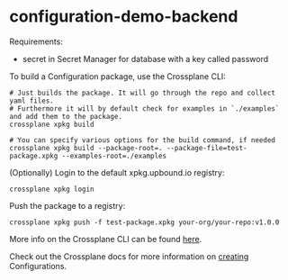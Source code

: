 # configuration-demo-backend

Requirements:
- secret in Secret Manager for database with a key called password


To build a Configuration package, use the Crossplane CLI:
```shell
# Just builds the package. It will go through the repo and collect yaml files.
# Furthermore it will by default check for examples in `./examples` and add them to the package.
crossplane xpkg build

# You can specify various options for the build command, if needed
crossplane xpkg build --package-root=. --package-file=test-package.xpkg --examples-root=./examples
```

(Optionally) Login to the default xpkg.upbound.io registry:
```shell
crossplane xpkg login
```

Push the package to a registry:
```shell
crossplane xpkg push -f test-package.xpkg your-org/your-repo:v1.0.0
```

More info on the Crossplane CLI can be found [here][xp-cli].

Check out the Crossplane docs for more information on [creating] Configurations.

[Configuration]: https://docs.crossplane.io/latest/concepts/packages
[creating]: https://docs.crossplane.io/latest/concepts/packages/#create-a-configuration
[xp-cli]: https://docs.crossplane.io/latest/cli/command-reference/
